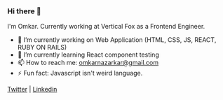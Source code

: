 ### Hi there 👋

I'm Omkar. Currently working at Vertical Fox as a Frontend Engineer.

- 🔭 I’m currently working on Web Application (HTML, CSS, JS, REACT, RUBY ON RAILS)
- 🌱 I’m currently learning React component testing
- 📫 How to reach me: omkarnazarkar@gmail.com
- ⚡ Fun fact: Javascript isn't weird language.

[Twitter](https://twitter.com/omkara8929) | 
[Linkedin](https://www.linkedin.com/in/omkar-nazarkar-a42811140/)

